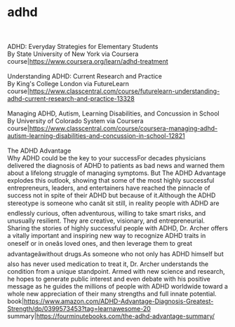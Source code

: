# adhd<br><br>

ADHD: Everyday Strategies for Elementary Students<br>By State University of New York via Coursera<br>course|https://www.coursera.org/learn/adhd-treatment<br><br>
Understanding ADHD: Current Research and Practice<br>By King's College London via FutureLearn<br>course|https://www.classcentral.com/course/futurelearn-understanding-adhd-current-research-and-practice-13328<br><br>
Managing ADHD, Autism, Learning Disabilities, and Concussion in School<br>By University of Colorado System via Coursera<br>course|https://www.classcentral.com/course/coursera-managing-adhd-autism-learning-disabilities-and-concussion-in-school-12821<br><br>
The ADHD Advantage<br>Why ADHD could be the key to your successFor decades physicians delivered the diagnosis of ADHD to patients as bad news and warned them about a lifelong struggle of managing symptoms. But The ADHD Advantage explodes this outlook, showing that some of the most highly successful entrepreneurs, leaders, and entertainers have reached the pinnacle of success not in spite of their ADHD but because of it.Although the ADHD stereotype is someone who canât sit still, in reality people with ADHD are endlessly curious, often adventurous, willing to take smart risks, and unusually resilient. They are creative, visionary, and entrepreneurial. Sharing the stories of highly successful people with ADHD, Dr. Archer offers a vitally important and inspiring new way to recognize ADHD traits in oneself or in oneâs loved ones, and then leverage them to great advantageâwithout drugs.As someone who not only has ADHD himself but also has never used medication to treat it, Dr. Archer understands the condition from a unique standpoint. Armed with new science and research, he hopes to generate public interest and even debate with his positive message as he guides the millions of people with ADHD worldwide toward a whole new appreciation of their many strengths and full innate potential.<br>book|https://www.amazon.com/ADHD-Advantage-Diagnosis-Greatest-Strength/dp/0399573453?tag=learnawesome-20<br>summary|https://fourminutebooks.com/the-adhd-advantage-summary/<br><br>
